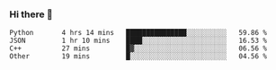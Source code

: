 ### Hi there 👋

<!--
**skywalkerwang98/skywalkerwang98** is a ✨ _special_ ✨ repository because its `README.md` (this file) appears on your GitHub profile.

Here are some ideas to get you started:

- 🔭 I’m currently working on ...
- 🌱 I’m currently learning ...
- 👯 I’m looking to collaborate on ...
- 🤔 I’m looking for help with ...
- 💬 Ask me about ...
- 📫 How to reach me: ...
- 😄 Pronouns: ...
- ⚡ Fun fact: ...
-->

<!--START_SECTION:waka-->

```text
Python       4 hrs 14 mins   ███████████████░░░░░░░░░░   59.86 %
JSON         1 hr 10 mins    ████░░░░░░░░░░░░░░░░░░░░░   16.53 %
C++          27 mins         █▓░░░░░░░░░░░░░░░░░░░░░░░   06.56 %
Other        19 mins         █░░░░░░░░░░░░░░░░░░░░░░░░   04.56 %
```

<!--END_SECTION:waka-->
